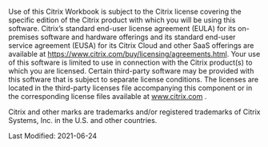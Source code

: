 Use of this Citrix Workbook is subject to the Citrix license covering the specific edition of the Citrix product with which you will be using this software. Citrix’s standard end-user license agreement (EULA) for its on-premises software and hardware offerings and its standard end-user service agreement (EUSA) for its Citrix Cloud and other SaaS offerings are available at https://www.citrix.com/buy/licensing/agreements.html. Your use of this software is limited to use in connection with the Citrix product(s) to which you are licensed. Certain third-party software may be provided with this software that is subject to separate license conditions. The licenses are located in the third-party licenses file accompanying this component or in the corresponding license files available at www.citrix.com .

Citrix and other marks are trademarks and/or registered trademarks of Citrix Systems, Inc. in the U.S. and other countries.

Last Modified: 2021-06-24
